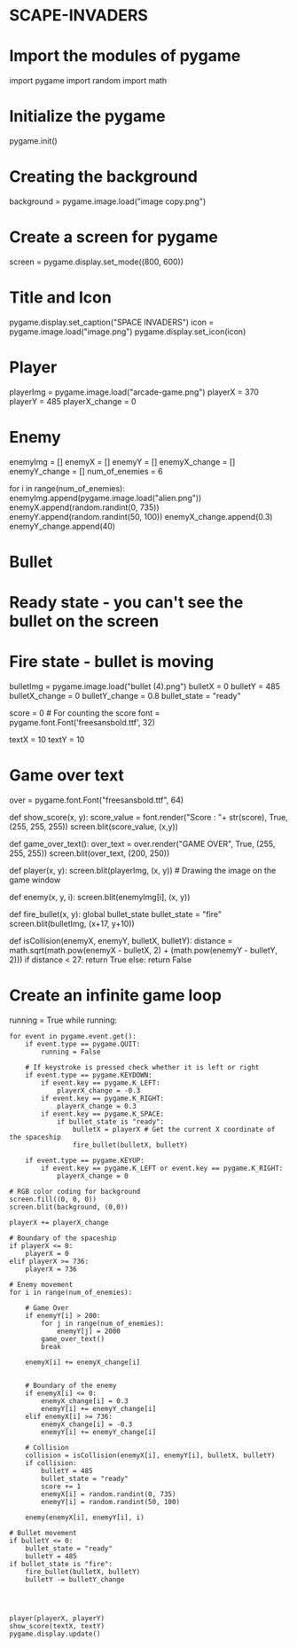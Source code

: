 # SCAPE-INVADERS

# Import the modules of pygame
import pygame
import random
import math

# Initialize the pygame
pygame.init()

# Creating the background
background = pygame.image.load("image copy.png")

# Create a screen for pygame
screen = pygame.display.set_mode((800, 600))

# Title and Icon
pygame.display.set_caption("SPACE INVADERS")
icon = pygame.image.load("image.png")
pygame.display.set_icon(icon)

# Player
playerImg = pygame.image.load("arcade-game.png")
playerX = 370
playerY = 485
playerX_change = 0

# Enemy
enemyImg = []
enemyX = []
enemyY = []
enemyX_change = []
enemyY_change = []
num_of_enemies = 6

for i in range(num_of_enemies):
    enemyImg.append(pygame.image.load("alien.png"))
    enemyX.append(random.randint(0, 735))
    enemyY.append(random.randint(50, 100))
    enemyX_change.append(0.3)
    enemyY_change.append(40)

# Bullet
# Ready state - you can't see the bullet on the screen
# Fire state - bullet is moving 
bulletImg = pygame.image.load("bullet (4).png")
bulletX = 0
bulletY = 485
bulletX_change = 0
bulletY_change = 0.8
bullet_state = "ready"  

score = 0 # For counting the score
font = pygame.font.Font('freesansbold.ttf', 32)

textX = 10
textY = 10

# Game over text
over = pygame.font.Font("freesansbold.ttf", 64)

def show_score(x, y):
    score_value = font.render("Score : "+ str(score), True, (255, 255, 255))
    screen.blit(score_value, (x,y))

def game_over_text():
    over_text = over.render("GAME OVER", True, (255, 255, 255))
    screen.blit(over_text, (200, 250))


def player(x, y):
    screen.blit(playerImg, (x, y))  # Drawing the image on the game window

def enemy(x, y, i):
    screen.blit(enemyImg[i], (x, y))

def fire_bullet(x, y):
    global bullet_state
    bullet_state = "fire"
    screen.blit(bulletImg, (x+17, y+10))

def isCollision(enemyX, enemyY, bulletX, bulletY):
    distance = math.sqrt(math.pow(enemyX - bulletX, 2) + (math.pow(enemyY - bulletY, 2)))
    if distance < 27:
        return True
    else:
        return False

# Create an infinite game loop
running = True
while running:

    for event in pygame.event.get():
        if event.type == pygame.QUIT:
            running = False

        # If keystroke is pressed check whether it is left or right
        if event.type == pygame.KEYDOWN:
            if event.key == pygame.K_LEFT:
                playerX_change = -0.3
            if event.key == pygame.K_RIGHT:
                playerX_change = 0.3
            if event.key == pygame.K_SPACE:
                if bullet_state is "ready":
                    bulletX = playerX # Get the current X coordinate of the spaceship
                    fire_bullet(bulletX, bulletY)

        if event.type == pygame.KEYUP:
            if event.key == pygame.K_LEFT or event.key == pygame.K_RIGHT:
                playerX_change = 0  

    # RGB color coding for background
    screen.fill((0, 0, 0))
    screen.blit(background, (0,0))

    playerX += playerX_change

    # Boundary of the spaceship
    if playerX <= 0:
        playerX = 0
    elif playerX >= 736:
        playerX = 736

    # Enemy movement
    for i in range(num_of_enemies):

        # Game Over
        if enemyY[i] > 200:
            for j in range(num_of_enemies):
                enemyY[j] = 2000
            game_over_text()
            break

        enemyX[i] += enemyX_change[i]

    
        # Boundary of the enemy
        if enemyX[i] <= 0:
            enemyX_change[i] = 0.3
            enemyY[i] += enemyY_change[i]
        elif enemyX[i] >= 736:
            enemyX_change[i] = -0.3
            enemyY[i] += enemyY_change[i]

        # Collision 
        collision = isCollision(enemyX[i], enemyY[i], bulletX, bulletY)
        if collision:
            bulletY = 485
            bullet_state = "ready"
            score += 1
            enemyX[i] = random.randint(0, 735)
            enemyY[i] = random.randint(50, 100)

        enemy(enemyX[i], enemyY[i], i)     

    # Bullet movement
    if bulletY <= 0:
        bullet_state = "ready"
        bulletY = 485
    if bullet_state is "fire":
        fire_bullet(bulletX, bulletY)
        bulletY -= bulletY_change

    


    player(playerX, playerY)
    show_score(textX, textY)
    pygame.display.update()


